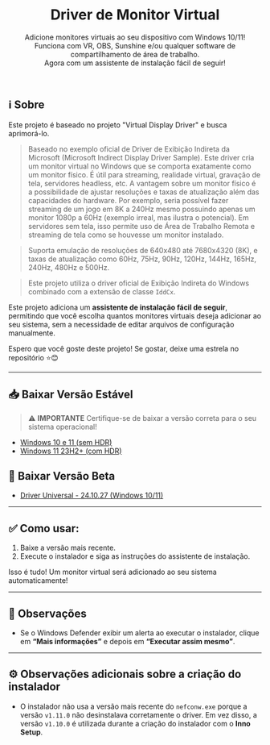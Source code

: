 <p align="center">
  <h1 align="center">Driver de Monitor Virtual</h1>
  <p align="center">
    Adicione monitores virtuais ao seu dispositivo com Windows 10/11!  
    <br />
    Funciona com VR, OBS, Sunshine e/ou qualquer software de compartilhamento de área de trabalho.  
    <br />
    Agora com um assistente de instalação fácil de seguir!
  </p>
</p>

<br>

## ℹ Sobre

Este projeto é baseado no projeto "Virtual Display Driver" e busca aprimorá-lo.

> Baseado no exemplo oficial de Driver de Exibição Indireta da Microsoft (Microsoft Indirect Display Driver Sample). Este driver cria um monitor virtual no Windows que se comporta exatamente como um monitor físico. É útil para streaming, realidade virtual, gravação de tela, servidores headless, etc. A vantagem sobre um monitor físico é a possibilidade de ajustar resoluções e taxas de atualização além das capacidades do hardware. Por exemplo, seria possível fazer streaming de um jogo em 8K a 240Hz mesmo possuindo apenas um monitor 1080p a 60Hz (exemplo irreal, mas ilustra o potencial). Em servidores sem tela, isso permite uso de Área de Trabalho Remota e streaming de tela como se houvesse um monitor instalado.

> Suporta emulação de resoluções de 640x480 até 7680x4320 (8K), e taxas de atualização como 60Hz, 75Hz, 90Hz, 120Hz, 144Hz, 165Hz, 240Hz, 480Hz e 500Hz.

> Este projeto utiliza o driver oficial de Exibição Indireta do Windows combinado com a extensão de classe `IddCx`.

Este projeto adiciona um **assistente de instalação fácil de seguir**, permitindo que você escolha quantos monitores virtuais deseja adicionar ao seu sistema, sem a necessidade de editar arquivos de configuração manualmente.

Espero que você goste deste projeto! Se gostar, deixe uma estrela no repositório ⭐😊

---

## 📥 Baixar Versão Estável

> ⚠️ **IMPORTANTE**
> Certifique-se de baixar a versão correta para o seu sistema operacional!

* [Windows 10 e 11 (sem HDR)](https://github.com/timminator/Virtual-Display-Driver/releases/tag/v1.0.1)
* [Windows 11 23H2+ (com HDR)](https://github.com/timminator/Virtual-Display-Driver/releases/tag/v1.0.1)

## 🔁 Baixar Versão Beta

* [Driver Universal - 24.10.27 (Windows 10/11)](https://github.com/timminator/Virtual-Display-Driver/releases/tag/24.11.01)

---

## ✅ Como usar:

1. Baixe a versão mais recente.
2. Execute o instalador e siga as instruções do assistente de instalação.

Isso é tudo! Um monitor virtual será adicionado ao seu sistema automaticamente!

---

## 📝 Observações

* Se o Windows Defender exibir um alerta ao executar o instalador, clique em **“Mais informações”** e depois em **“Executar assim mesmo”**.

---

## ⚙️ Observações adicionais sobre a criação do instalador

* O instalador não usa a versão mais recente do `nefconw.exe` porque a versão `v1.11.0` não desinstalava corretamente o driver.
  Em vez disso, a versão `v1.10.0` é utilizada durante a criação do instalador com o **Inno Setup**.
